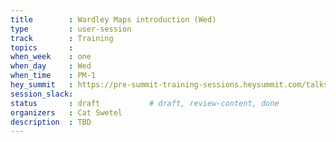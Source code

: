 ```yaml
---
title        : Wardley Maps introduction (Wed)
type         : user-session
track        : Training
topics       : 
when_week    : one
when_day     : Wed
when_time    : PM-1
hey_summit   : https://pre-summit-training-sessions.heysummit.com/talks/wardley-mappping/
session_slack:
status       : draft           # draft, review-content, done
organizers   : Cat Swetel
description  : TBD
---
```



<!--(add intro)

## WHY

(...)

## What

(...)

## Outcomes

(...)

## References

(...)


## Previous-->
